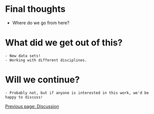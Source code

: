 # Final thoughts
  - Where do we go from here? 

# What did we get out of this? 
    - New data sets!
    - Working with different disciplines.

# Will we continue? 
    - Probably not, but if anyone is interested in this work, we'd be happy to discuss!

[Previous page: Discussion](discussion.md)
